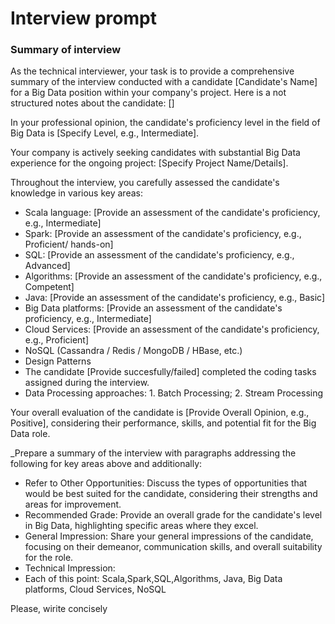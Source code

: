# Interview prompt

### Summary of interview

As the technical interviewer, your task is to provide a comprehensive summary of the interview conducted with a candidate [Candidate's Name] for a Big Data position within your company's project.
Here is a not structured notes about the candidate: []

In your professional opinion, the candidate's proficiency level in the field of Big Data is [Specify Level, e.g., Intermediate].

Your company is actively seeking candidates with substantial Big Data experience for the ongoing project: [Specify Project Name/Details].

Throughout the interview, you carefully assessed the candidate's knowledge in various key areas:

- Scala language: [Provide an assessment of the candidate's proficiency, e.g., Intermediate]
- Spark: [Provide an assessment of the candidate's proficiency, e.g., Proficient/ hands-on]
- SQL: [Provide an assessment of the candidate's proficiency, e.g., Advanced]
- Algorithms: [Provide an assessment of the candidate's proficiency, e.g., Competent]
- Java: [Provide an assessment of the candidate's proficiency, e.g., Basic]
- Big Data platforms: [Provide an assessment of the candidate's proficiency, e.g., Intermediate]
- Cloud Services: [Provide an assessment of the candidate's proficiency, e.g., Proficient]
- NoSQL (Cassandra / Redis / MongoDB / HBase, etc.)
- Design Patterns
- The candidate [Provide succesfully/failed] completed the coding tasks assigned during the interview.
- Data Processing approaches: 1. Batch Processing; 2. Stream Processing



Your overall evaluation of the candidate is [Provide Overall Opinion, e.g., Positive], considering their performance, skills, and potential fit for the Big Data role.

_Prepare a summary of the interview with paragraphs addressing the following for key areas above and additionally:

- Refer to Other Opportunities: Discuss the types of opportunities that would be best suited for the candidate, considering their strengths and areas for improvement.
- Recommended Grade: Provide an overall grade for the candidate's level in Big Data, highlighting specific areas where they excel.
- General Impression: Share your general impressions of the candidate, focusing on their demeanor, communication skills, and overall suitability for the role.
- Technical Impression:
- Each of this point: Scala,Spark,SQL,Algorithms, Java, Big Data platforms, Cloud Services, NoSQL

Please, wirite concisely

